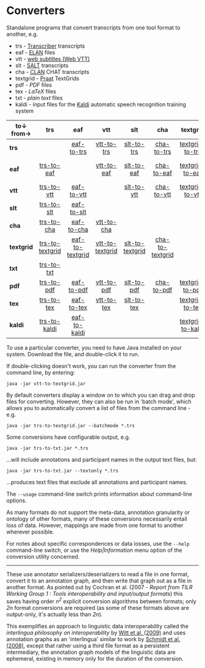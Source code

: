 # Converters

Standalone programs that convert transcripts from one tool format to another, e.g.

* trs - [Transcriber](http://trans.sourceforge.net/en/presentation.php) transcripts
* eaf - [ELAN](https://archive.mpi.nl/tla/elan) files
* vtt - [web subtitles (Web VTT)](https://en.wikipedia.org/wiki/WebVTT)
* slt - [SALT](https://www.saltsoftware.com/) transcripts
* cha - [CLAN](https://dali.talkbank.org/clan/) CHAT transcripts
* textgrid - [Praat](https://praat.org) TextGrids
* pdf - *PDF* files
* tex - *LaTeX* files
* txt - *plain text* files
* kaldi - input files for the [Kaldi](https://kaldi-asr.org/) automatic speech recognition training system

| to↓ from→ | trs | eaf  | vtt | slt | cha | textgrid | txt |
| --- | :---: | :---:  | :---: | :---: | :---: | :---: | :---: |
| **trs** | | [eaf-to-trs](eaf-to-trs/index.html) | [vtt-to-trs](vtt-to-trs/index.html) | [slt-to-trs](slt-to-trs/index.html) | [cha-to-trs](cha-to-trs/index.html) | [textgrid-to-trs](textgrid-to-trs/index.html) | |
| **eaf** | [trs-to-eaf](trs-to-eaf/index.html) | | [vtt-to-eaf](vtt-to-eaf/index.html) | [slt-to-eaf](slt-to-eaf/index.html) | [cha-to-eaf](cha-to-eaf/index.html) | [textgrid-to-eaf](textgrid-to-eaf/index.html) | [txt-to-eaf](txt-to-eaf/index.html) |
| **vtt** | [trs-to-vtt](trs-to-vtt/index.html) | [eaf-to-vtt](eaf-to-vtt/index.html) | | [slt-to-vtt](slt-to-vtt/index.html) | [cha-to-vtt](cha-to-vtt/index.html) | [textgrid-to-vtt](textgrid-to-vtt/index.html) | |
| **slt** | [trs-to-slt](trs-to-slt/index.html) | [eaf-to-slt](eaf-to-slt/index.html) | | | | | |
| **cha** | [trs-to-cha](trs-to-cha/index.html) | [eaf-to-cha](eaf-to-cha/index.html) | [vtt-to-cha](vtt-to-cha/index.html) | | | | |
| **textgrid** | [trs-to-textgrid](trs-to-textgrid/index.html) | [eaf-to-textgrid](eaf-to-textgrid/index.html) | [vtt-to-textgrid](vtt-to-textgrid/index.html) | [slt-to-textgrid](slt-to-textgrid/index.html) | [cha-to-textgrid](cha-to-textgrid/index.html) | | |
| **txt** | [trs-to-txt](trs-to-txt/index.html) | | | | | | |
| **pdf** | [trs-to-pdf](trs-to-pdf/index.html) | [eaf-to-pdf](eaf-to-pdf/index.html) | [vtt-to-pdf](vtt-to-pdf/index.html) | [slt-to-pdf](slt-to-pdf/index.html) | [cha-to-pdf](cha-to-pdf/index.html) | [textgrid-to-pdf](textgrid-to-pdf/index.html) | |
| **tex** | [trs-to-tex](trs-to-tex/index.html) | [eaf-to-tex](eaf-to-tex/index.html) | [vtt-to-tex](vtt-to-tex/index.html) | [slt-to-tex](slt-to-tex/index.html) | | [textgrid-to-tex](textgrid-to-tex/index.html) | |
| **kaldi** | [trs-to-kaldi](trs-to-kaldi/index.html) | [eaf-to-kaldi](eaf-to-kaldi/index.html) | | | | [textgrid-to-kaldi](textgrid-to-kaldi/index.html) | |

To use a particular converter, you need to have Java installed on your
system. Download the file, and double-click it to run.

If double-clicking doesn't work, you can run the converter from the
command line, by entering:

```
java -jar vtt-to-textgrid.jar
```

By default converters display a window on to which you can drag and drop files for
converting. However, they can also be run in 'batch mode', which allows you to
automatically convert a list of files from the command line - e.g.

```
java -jar trs-to-textgrid.jar --batchmode *.trs
```

Some conversions have configurable output, e.g.

```
java -jar trs-to-txt.jar *.trs
```

...will include annotations and participant names in the output text files, but:

```
java -jar trs-to-txt.jar --textonly *.trs
```

...produces text files that exclude all annotations and participant names.

The `--usage` command-line switch prints information about command-line options.

As many formats do not support the meta-data, annotation granularity or ontology of other
formats, many of these conversions necessarily entail loss of data. However, mappings are
made from one format to another wherever possible.

For notes about specific correspondences or data losses, use the `--help` command-line
switch, or use the *Help|Information* menu option of the conversion utility concerned.

---

These use annotator serializers/deserializers
to read a file in one format, convert it to an annotation graph, and then write that graph
out as a file in another format. As pointed out by
Cochran et al. (2007 - *Report from TILR Working Group 1 : Tools interoperability and input/output formats*)
this saves having order *n<sup>2</sup>* explicit conversion algorithms between formats;
only *2n* format conversions are required
(as some of these formats above are output-only, it's actually less than *2n*).

This exemplifies an approach to linguistic data interoperability called the *interlingua
philosophy on interoperability* by
[Witt et al. (2009)](https://www.w3.org/People/fsasaki/docs/lre-intro.pdf)
and uses annotation graphs as an 'interlingua' similar to work by 
[Schmidt et al. (2008)](https://ids-pub.bsz-bw.de/frontdoor/deliver/index/docId/2308/file/Schmidt%20etc_An_exchange_format_for_multimodal_annotations_2008.pdf),
except that rather using a third file format as a persistent intermediary, the annotation
graph models of the linguistic data are ephemeral, existing in memory only for the duration of the
conversion.
